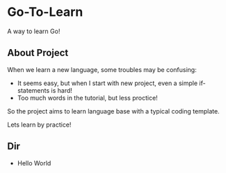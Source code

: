 # Go-To-Learn

A way to learn Go!

## About Project

When we learn a new language, some troubles may be confusing:

- It seems easy, but when I start with new project, even a simple if-statements is hard!
- Too much words in the tutorial, but less proctice!

So the project aims to learn language base with a typical coding template.

Lets learn by practice!

## Dir

- Hello World
